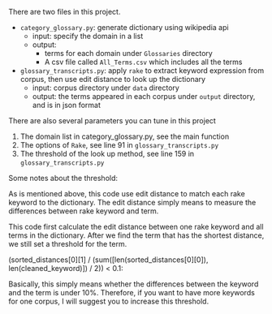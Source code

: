 There are two files in this project. 

- `category_glossary.py`: generate dictionary using wikipedia api
  - input: specify the domain in a list
  - output: 
    - terms for each domain under `Glossaries` directory
    - A csv file called `All_Terms.csv` which includes all the terms
- `glossary_transcripts.py`: apply `rake` to extract keyword expression from corpus, then use edit distance to look up the dictionary
  - input: corpus directory under `data` directory
  - output: the terms appeared in each corpus under `output` directory, and is in json format

There are also several parameters you can tune in this project
1. The domain list in category_glossary.py, see the main function
2. The options of `Rake`, see line 91 in `glossary_transcripts.py`
3. The threshold of the look up method, see line 159 in `glossary_transcripts.py`

Some notes about the threshold:

As is mentioned above, this code use edit distance to match each rake keyword to the dictionary.
The edit distance simply means to measure the differences between rake keyword and term.

This code first calculate the edit distance between one rake keyword and all terms in the dictionary.
After we find the term that has the shortest distance, we still set a threshold for the term.

(sorted_distances[0][1] / (sum([len(sorted_distances[0][0]), len(cleaned_keyword)]) / 2)) < 0.1:

Basically, this simply means whether the differences between the keyword and the term is under 10%.
Therefore, if you want to have more keywords for one corpus, I will suggest you to increase this threshold.